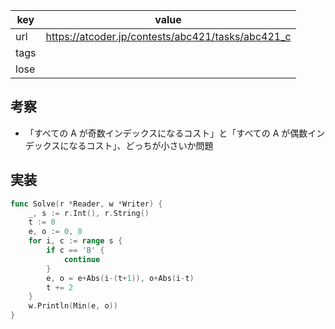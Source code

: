 
| key  | value                                             |
| ---- | ------------------------------------------------- |
| url  | https://atcoder.jp/contests/abc421/tasks/abc421_c |
| tags |                                                   |
| lose |                                                   |

## 考察

- 「すべての A が奇数インデックスになるコスト」と「すべての A が偶数インデックスになるコスト」、どっちが小さいか問題

## 実装

```go
func Solve(r *Reader, w *Writer) {
	_, s := r.Int(), r.String()
	t := 0
	e, o := 0, 0
	for i, c := range s {
		if c == 'B' {
			continue
		}
		e, o = e+Abs(i-(t+1)), o+Abs(i-t)
		t += 2
	}
	w.Println(Min(e, o))
}
```